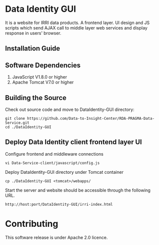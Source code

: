 # Data Identity GUI

It is a website for IRRI data products. A frontend layer. UI design and JS scripts which send AJAX call to middle layer web services and display response in users' browser. 

## Installation Guide

## Software Dependencies

1. JavaScript V1.8.0 or higher
2. Apache Tomcat V7.0 or higher

## Building the Source
Check out source code and move to DataIdentity-GUI directory:
```
git clone https://github.com/Data-to-Insight-Center/RDA-PRAGMA-Data-Service.git
cd ./DataIdentity-GUI
```
## Deploy Data Identity client frontend layer UI
Configure frontend and middleware connections
```
vi Data-Service-client/javascript/config.js
```

Deploy DataIdentity-GUI directory under Tomcat container
```
cp ./DataIdentity-GUI <tomcat>/webapps/
```

Start the server and website should be accessible through the following URL.
```
http://host:port/DataIdentity-GUI/irri-index.html
```

# Contributing
This software release is under Apache 2.0 licence.

